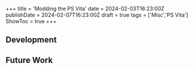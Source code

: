 +++
title = 'Modding the PS Vita'
date = 2024-02-03T16:23:00Z
publishDate = 2024-02-07T16:23:00Z
draft = true
tags = ['Misc','PS Vita']
ShowToc = true
+++

## Development

## Future Work
